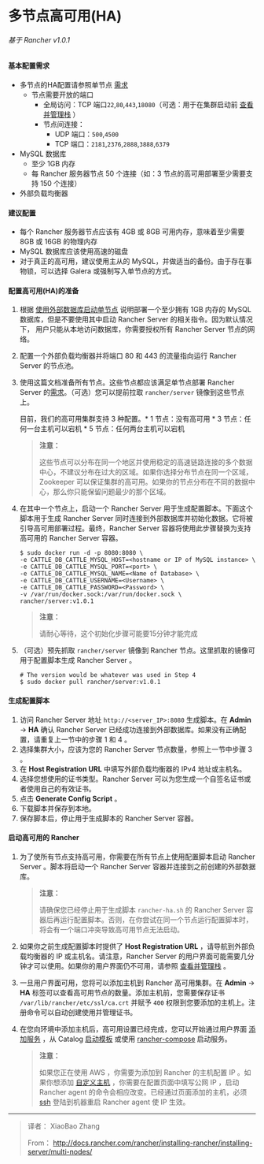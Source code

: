 # 多节点高可用(HA)

###### 基于 Rancher v1.0.1

#### 基本配置需求

- 多节点的HA配置请参照单节点 [需求]()
	- 节点需要开放的端口
		- 全局访问：TCP 端口`22`,`80`,`443`,`18080`（可选：用于在集群启动前 [查看并管理栈]() ）
		- 节点间连接：
			- UDP 端口：`500`,`4500`
			- TCP 端口：`2181`,`2376`,`2888`,`3888`,`6379`
- MySQL 数据库
	- 至少 1GB 内存
	- 每 Rancher 服务器节点 50 个连接（如：3 节点的高可用部署至少需要支持 150 个连接）
- 外部负载均衡器

#### 建议配置
- 每个 Rancher 服务器节点应该有 4GB 或 8GB 可用内存，意味着至少需要 8GB 或 16GB 的物理内存
- MySQL 数据库应该使用高速的磁盘
- 对于真正的高可用，建议使用主从的 MySQL，并做适当的备份。由于存在事物锁，可以选择 Galera 或强制写入单节点的方式。

#### 配置高可用(HA)的准备
1. 根据 [使用外部数据库启动单节点]() 说明部署一个至少拥有 1GB 内存的 MySQL 数据库，但是不要使用其中启动 Rancher Server 的相关指令。因为默认情况下， 用户只能从本地访问数据库，你需要授权所有 Rancher Server 节点的网络。
2. 配置一个外部负载均衡器并将端口 80 和 443 的流量指向运行 Rancher Server 的节点池。
3. 使用这篇文档准备所有节点。这些节点都应该满足单节点部署 Rancher Server 的[需求]()。（可选）您可以提前拉取 `rancher/server` 镜像到这些节点上。

	目前，我们的高可用集群支持 3 种配置。* 1 节点：没有高可用 * 3 节点：任何一台主机可以宕机 * 5 节点：任何两台主机可以宕机
	> **注意：**
	>
	> 这些节点可以分布在同一个地区并使用稳定的高速链路连接的多个数据中心，不建议分布在过大的区域。如果你选择分布节点在同一个区域，Zookeeper 可以保证集群的高可用。如果你的节点分布在不同的数据中心，那么你只能保留问题最少的那个区域。

4. 在其中一个节点上，启动一个 Rancher Server 用于生成配置脚本。下面这个脚本用于生成 Rancher Server 同时连接到外部数据库并初始化数据。它将被引导高可用部署过程。最终，Rancher Server 容器将使用此步骤替换为支持高可用的 Rancher Server 容器。
	
	```
	$ sudo docker run -d -p 8080:8080 \
	-e CATTLE_DB_CATTLE_MYSQL_HOST=<hostname or IP of MySQL instance> \
	-e CATTLE_DB_CATTLE_MYSQL_PORT=<port> \
	-e CATTLE_DB_CATTLE_MYSQL_NAME=<Name of Database> \
	-e CATTLE_DB_CATTLE_USERNAME=<Username> \
	-e CATTLE_DB_CATTLE_PASSWORD=<Password> \
	-v /var/run/docker.sock:/var/run/docker.sock \
	rancher/server:v1.0.1
	```
	> **注意：**
	>
	> 请耐心等待，这个初始化步骤可能要15分钟才能完成
	
5. （可选）预先抓取 `rancher/server` 镜像到 Rancher 节点。这里抓取的镜像可用于配置脚本生成 Rancher Server 。
	
	```
	# The version would be whatever was used in Step 4
	$ sudo docker pull rancher/server:v1.0.1
	```

#### 生成配置脚本
1. 访问 Rancher Server 地址 `http://<server_IP>:8080` 生成脚本。在 **Admin** -> **HA** 确认 Rancher Server 已经成功连接到外部数据库。如果没有正确配置，请重复上一节中的步骤 1 和 4 。
2. 选择集群大小，应该为您的 Rancher Server 节点数量，参照上一节中步骤 3 。
3. 在 **Host Registration URL** 中填写外部负载均衡器的 IPv4 地址或主机名。
4. 选择您想使用的证书类型。Rancher Server 可以为您生成一个自签名证书或者使用自己的有效证书。
5. 点击 **Generate Config Script** 。
6. 下载脚本并保存到本地。
7. 保存脚本后，停止用于生成脚本的 Rancher Server 容器。

#### 启动高可用的 Rancher
1. 为了使所有节点支持高可用，你需要在所有节点上使用配置脚本启动 Rancher Server 。脚本将启动一个 Rancher Server 容器并连接到之前创建的外部数据库。

	> **注意：**
	> 
	> 请确保您已经停止用于生成脚本 `rancher-ha.sh` 的 Rancher Server 容器后再运行配置脚本。否则，在你尝试在同一个节点运行配置脚本时，将会有一个端口冲突导致高可用节点无法启动。

2. 如果你之前生成配置脚本时提供了 **Host Registration URL** ，请导航到外部负载均衡器的 IP 或主机名。请注意，Rancher Server 的用户界面可能需要几分钟才可以使用。如果你的用户界面仍不可用，请参照 [查看并管理栈]() 。
3. 一旦用户界面可用，您将可以添加主机到 Rancher 高可用集群。在 **Admin** -> **HA** 标签可以查看高可用节点的数量。添加主机前，您需要保存证书 `/var/lib/rancher/etc/ssl/ca.crt` 并赋予 `400` 权限到您要添加的主机上。注册命令可以自动创建使用并管理证书。
4. 在您向环境中添加主机后，高可用设置已经完成，您可以开始通过用户界面 [添加服务]() ，从 Catalog [启动模板]() 或使用 [rancher-compose]() 启动服务。
	> **注意：**
	>
	> 如果您正在使用 AWS ，你需要为添加到 Rancher 的主机配置 IP 。如果你想添加 [自定义主机]() ，你需要在配置页面中填写公网 IP ，启动 Rancher agent 的命令会相应改变。已经通过页面添加的主机，必须 [ssh]() 登陆到机器重启 Rancher agent 使 IP 生效。

----
> 译者： XiaoBao Zhang
> 
> From： http://docs.rancher.com/rancher/installing-rancher/installing-server/multi-nodes/